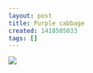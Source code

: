 ```yaml
---
layout: post
title: Purple cabbage
created: 1418505033
tags: []
---
```

![](http://40.media.tumblr.com/61db0a8fc7d09cae2b6be1e47e15cac7/tumblr_ngjhhlrtM01rsr8w3o1_500.jpg)


